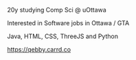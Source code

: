  20y studying Comp Sci @ uOttawa 

Interested in Software jobs in Ottawa / GTA 

Java, HTML, CSS, ThreeJS and Python
 
 https://qebby.carrd.co
